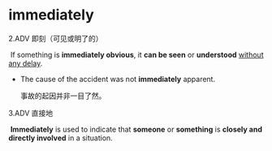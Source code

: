 # immediately

2.ADV 即刻（可见或明了的）

​	If something is **immediately obvious**, it **can be seen** or **understood** <u>without any delay</u>.

- The cause of the accident was not **immediately** apparent.

  事故的起因并非一目了然。

3.ADV 直接地

​	**Immediately** is used to indicate that **someone** or **something** is **closely and directly involved** in a situation.

